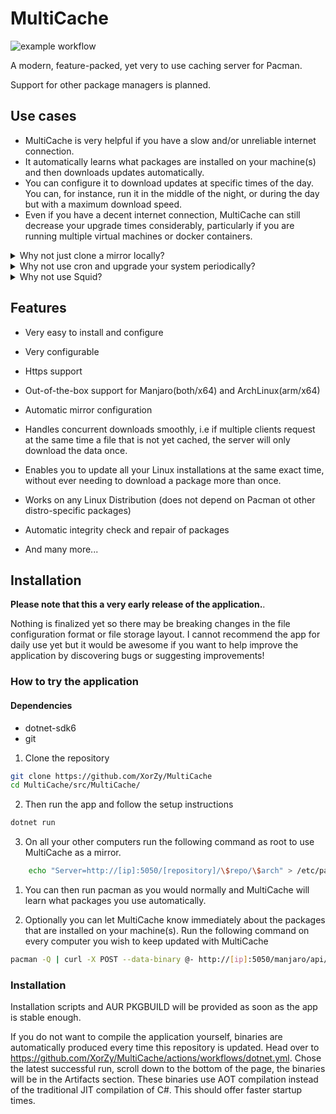 # MultiCache
![example workflow](https://github.com/XorZy/MultiCache/actions/workflows/dotnet.yml/badge.svg)

A modern, feature-packed, yet very to use caching server for Pacman.

Support for other package managers is planned.

## Use cases

* MultiCache is very helpful if you have a slow and/or unreliable internet connection.
* It automatically learns what packages are installed on your machine(s) and then downloads updates automatically.
* You can configure it to download updates at specific times of the day.
You can, for instance, run it in the middle of the night, or during the day but with a maximum download speed.
* Even if you have a decent internet connection, MultiCache can still decrease your upgrade times considerably, particularly if you are running multiple virtual machines or docker containers.

<details><summary>Why not just clone a mirror locally?</summary>
Modern Linux distributions have many, many packages. Cloning an entire repository would download dozens of gigabytes, which is simply not an option if you internet is slow or metered. MultiCache appears to your computers as a regular mirror, except that it only downloads the data that you actually need.
</details>
<details><summary>Why not use cron and upgrade your system periodically?</summary>
This could be a solution if you have only one computer. However, if you have multiple computers then you may end up having to download a given package multiple times. MultiCache makes the process easier by acting like a local mirror.
A typical setup would be to run MultiCache on a low-power device like a Raspberry Pi or any other SBC. This way you don't need to let your other power hungry computers running all day and yet can still update them at the time of your choosing, and in a fraction of the time.
</details>

<details><summary>Why not use Squid?</summary>

Squid can be used as a simple caching proxy but it knows nothing about the packages it stores. MultiCache on the other hand is able to not only cache the current version of a given package, as well as detect and download updates.
</details>

## Features

- Very easy to install and configure
- Very configurable
- Https support
- Out-of-the-box support for Manjaro(both/x64) and ArchLinux(arm/x64)
- Automatic mirror configuration
- Handles concurrent downloads smoothly, i.e if multiple clients request at the same time a file that is not yet cached, the server will only download the data once.
- Enables you to update all your Linux installations at the same exact time, without ever needing to download a package more than once.
- Works on any Linux Distribution (does not depend on Pacman ot other distro-specific packages)

- Automatic integrity check and repair of packages
- And many more...

## Installation

**Please note that this a very early release of the application.**.

Nothing is finalized yet so there may be breaking changes in the file configuration format or file storage layout.
I cannot recommend the app for daily use yet but it would be awesome if you want to help improve the application by discovering bugs or suggesting improvements!

### How to try the application

#### Dependencies
* dotnet-sdk6
* git

1. Clone the repository

```sh
git clone https://github.com/XorZy/MultiCache
cd MultiCache/src/MultiCache/
```
2. Then run the app and follow the setup instructions

```sh
dotnet run
```

3. On all your other computers run the following command as root to use MultiCache as a mirror.

```sh
    echo "Server=http://[ip]:5050/[repository]/\$repo/\$arch" > /etc/pacman.d/mirrorlist
```

1. You can then run pacman as you would normally and MultiCache will learn what packages you use automatically.

2. Optionally you can let MultiCache know immediately about the packages that are installed on your machine(s). Run the following command on every computer you wish to keep updated with MultiCache

```sh
pacman -Q | curl -X POST --data-binary @- http://[ip]:5050/manjaro/api/packages?arch=x86_64
```

### Installation

Installation scripts and AUR PKGBUILD will be provided as soon as the app is stable enough.

If you do not want to compile the application yourself, binaries are automatically produced every time this repository is updated.
Head over to https://github.com/XorZy/MultiCache/actions/workflows/dotnet.yml.
Chose the latest successful run, scroll down to the bottom of the page, the binaries will be in the Artifacts section.
These binaries use AOT compilation instead of the traditional JIT compilation of C#.
This should offer faster startup times.
